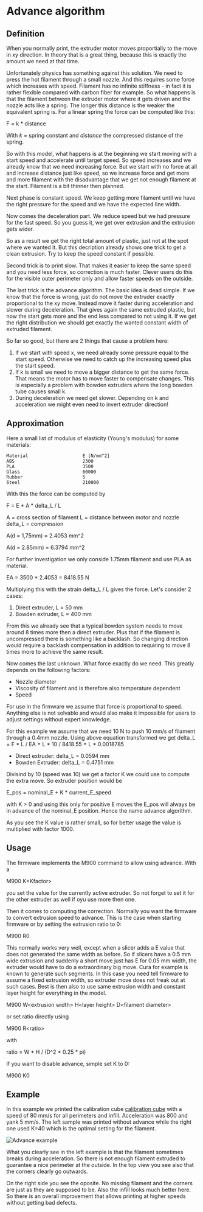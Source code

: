 # Advance algorithm

## Definition

When you normally print, the extruder motor moves proportially to the
move in xy direction. In theory that is a great thing, because this is
exactly the amount we need at that time. 

Unfortunately physics has something against this solution. We need to press
the hot filament through a small nozzle. And this requires some force which
increases with speed. Filament has no infinite stiffness - in fact it is rather
flexible compared with carbon fiber for example. So what happens is that the
filament between the extruder motor where it gets driven and the nozzle acts
like a spring. The longer this distance is the weaker the equivalent spring
is. For a linear spring the force can be computed like this:

F = k * distance

With *k* = spring constant and *distance* the compressed distance of the spring.

So with this model, what happens is at the beginning we start moving with a start
speed and accelerate until target speed. So speed increases and we already know
that we need increasing force. But we start with no force at all and increase
distance just like speed, so we increase force and get more and more filament
with the disadvantage that we get not enough filament at the start. Filament is
a bit thinner then planned.

Next phase is constant speed. We keep getting more filament until we have the right
pressure for the speed and we have the expected line width.

Now comes the deceleration part. We reduce speed but we had pressure for the
fast speed. So you guess it, we get over extrusion and the extrusion gets wider.

So as a result we get the right total amount of plastic, just not at the spot
where we wanted it. But this decription already shows one trick to get a clean
extrusion. Try to keep the speed constant if possible.

Second trick is to print slow. That makes it easier to keep the same speed and
you need less force, so correction is much faster. Clever users do this for
the visible outer perimeter only and allow faster speeds on the outside. 

The last trick is the advance algorithm. The basic idea is dead simple. If we know
that the force is wrong, just do not move the extruder exactly proportional to the
xy move. Instead move it faster during acceleration and slower during deceleration.
That gives again the same extruded plastic, but now the start gets more and the end 
less compared to not using it. If we get the right distribution we should get exactly
the wanted constant width of extruded filament.

So far so good, but there are 2 things that cause a problem here:
1. If we start with speed x, we need already some pressure equal to the start speed. 
Otherwise we need to catch up the increasing speed plus the start speed.
2. If k is small we need to move a bigger distance to get the same force. That means the
 motor has to move faster to compensate changes. This is especially a problem with
 bowden extruders where the long bowden tube causes small k.
3. During deceleration we need get slower. Depending on k and acceleration we might even
need to invert extruder direction!

## Approximation

Here a small list of modulus of elasticity (Young's modulus) for some materials:

```
Material                    E [N/mm^2]
ABS                         2300
PLA                         3500
Glass                       60000
Rubber                      5
Steel                       210000    
```

With this the force can be computed by

F = E * A * delta_L / L

A = cross section of filament
L = distance between motor and nozzle
delta_L = compression

A(d = 1,75mm) = 2.4053 mm^2

A(d = 2.85mm) = 6.3794 mm^2

For further investigation we only conside 1.75mm filament and use PLA as material.

EA = 3500 * 2.4053 = 8418.55 N

Multiplying this with the strain delta_L / L gives the force. Let's consider 2 cases:
1. Direct extruder, L = 50 mm
2. Bowden extruder, L = 400 mm

From this we already see that a typical bowden system needs to move around 8 times
more then a direct extruder. Plus that if the filament is uncompressed there is
something like a backlash. So changing direction would require a backlash compensation
in addition to requiring to move 8 times more to achieve the same result.

Now comes the last unknown. What force exactly do we need. This greatly depends on
the following factors:
- Nozzle diameter
- Viscosity of filament and is therefore also temperature dependent
- Speed

For use in the firmware we assume that force is proportional to speed. Anything else
is not solvable and would also make it impossible for users to adjust settings
without expert knowledge.

For this example we assume that we need 10 N to push 10 mm/s of filament through
a 0.4mm nozzle. Using above equation transformed we get
delta_L = F * L / EA = L * 10 / 8418.55 = L * 0.0018785
- Direct extruder: delta_L = 0.0594 mm
- Bowden Extruder: delta_L = 0.4751 mm

Divisind by 10 (speed was 10) we get a factor K we could use to compute the
extra move. So extruder position would be

E_pos = nominal_E + K * current_E_speed
 
with K > 0 and using this only for positive E moves the E_pos will always
be in advance of the nominal_E position. Hence the name advance algorithm.

As you see the K value is rather small, so for better usage the value is multiplied
with factor 1000.

## Usage

The firmware implements the M900 command to allow using advance. With a

M900 K&lt;Kfactor>

you set the value for the currently active extruder. So not forget to set it
for the other extruder as well if oyu use more then one.

Then it comes to computing the correction. Normally you want the firmware to
convert extrusion speed to advance. This is the case when starting firmware
or by setting the extrusion ratio to 0:

M900 R0

This normally works very well, except when a slicer adds a E value that does
not generated the same width as before. So if slicers have a 0.5 mm wide extrusion
and suddenly a short move just has E for 0.05 mm width, the extruder would have
to do a extraordinary big move. Cura for example is known to generate such segments.
In this case you need tell firmware to assume a fixed extrusion width, so extruder
move does not freak out at such cases. Best is then also to use same extrusion width
and constant layer height for everything in the model.

M900 W&lt;extrusion width> H&lt;layer height> D&lt;filament diameter>

or set ratio directly using

M900 R&lt;ratio>

with

ratio = W * H / (D^2 * 0.25 * pi)

If you want to disable advance, simple set K to 0:

M900 K0

## Example

In this example we printed the calibration cube
[calibration cube](https://www.thingiverse.com/thing:214260/#comments)
with a speed of 80 mm/s for all perimeters and infill. Acceleration was 800
and yank 5 mm/s. The left sample was printed without advance while the right one
used K=40 which is the optimal setting for the filament.


![Advance example](images/advance_cube.jpg)

What you clearly see in the left example is that the filament sometimes breaks
during acceleration. So there is not enough filament extruded to guarantee a
nice perimeter at the outside. In the top view you see also that the corners
clearly go outwards.

On the right side you see the oposite. No missing filament and the corners are
just as they are supposed to be. Also the infill looks much better here. So
there is an overall improvement that allows printing at higher speeds without
getting bad defects. 